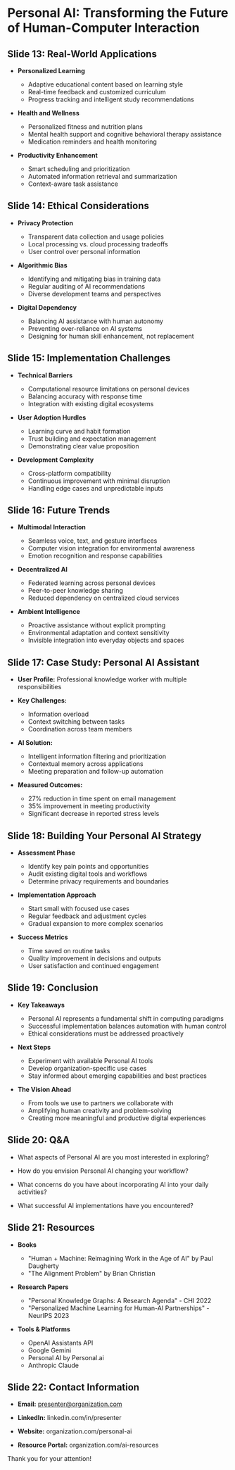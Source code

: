 # Personal AI: Transforming the Future of Human-Computer Interaction

## Slide 13: Real-World Applications

- **Personalized Learning**
  - Adaptive educational content based on learning style
  - Real-time feedback and customized curriculum
  - Progress tracking and intelligent study recommendations

- **Health and Wellness**
  - Personalized fitness and nutrition plans
  - Mental health support and cognitive behavioral therapy assistance
  - Medication reminders and health monitoring

- **Productivity Enhancement**
  - Smart scheduling and prioritization
  - Automated information retrieval and summarization
  - Context-aware task assistance

## Slide 14: Ethical Considerations

- **Privacy Protection**
  - Transparent data collection and usage policies
  - Local processing vs. cloud processing tradeoffs
  - User control over personal information

- **Algorithmic Bias**
  - Identifying and mitigating bias in training data
  - Regular auditing of AI recommendations
  - Diverse development teams and perspectives

- **Digital Dependency**
  - Balancing AI assistance with human autonomy
  - Preventing over-reliance on AI systems
  - Designing for human skill enhancement, not replacement

## Slide 15: Implementation Challenges

- **Technical Barriers**
  - Computational resource limitations on personal devices
  - Balancing accuracy with response time
  - Integration with existing digital ecosystems

- **User Adoption Hurdles**
  - Learning curve and habit formation
  - Trust building and expectation management
  - Demonstrating clear value proposition

- **Development Complexity**
  - Cross-platform compatibility
  - Continuous improvement with minimal disruption
  - Handling edge cases and unpredictable inputs

## Slide 16: Future Trends

- **Multimodal Interaction**
  - Seamless voice, text, and gesture interfaces
  - Computer vision integration for environmental awareness
  - Emotion recognition and response capabilities

- **Decentralized AI**
  - Federated learning across personal devices
  - Peer-to-peer knowledge sharing
  - Reduced dependency on centralized cloud services

- **Ambient Intelligence**
  - Proactive assistance without explicit prompting
  - Environmental adaptation and context sensitivity
  - Invisible integration into everyday objects and spaces

## Slide 17: Case Study: Personal AI Assistant

- **User Profile:** Professional knowledge worker with multiple responsibilities

- **Key Challenges:**
  - Information overload
  - Context switching between tasks
  - Coordination across team members

- **AI Solution:**
  - Intelligent information filtering and prioritization
  - Contextual memory across applications
  - Meeting preparation and follow-up automation

- **Measured Outcomes:**
  - 27% reduction in time spent on email management
  - 35% improvement in meeting productivity
  - Significant decrease in reported stress levels

## Slide 18: Building Your Personal AI Strategy

- **Assessment Phase**
  - Identify key pain points and opportunities
  - Audit existing digital tools and workflows
  - Determine privacy requirements and boundaries

- **Implementation Approach**
  - Start small with focused use cases
  - Regular feedback and adjustment cycles
  - Gradual expansion to more complex scenarios

- **Success Metrics**
  - Time saved on routine tasks
  - Quality improvement in decisions and outputs
  - User satisfaction and continued engagement

## Slide 19: Conclusion

- **Key Takeaways**
  - Personal AI represents a fundamental shift in computing paradigms
  - Successful implementation balances automation with human control
  - Ethical considerations must be addressed proactively

- **Next Steps**
  - Experiment with available Personal AI tools
  - Develop organization-specific use cases
  - Stay informed about emerging capabilities and best practices

- **The Vision Ahead**
  - From tools we use to partners we collaborate with
  - Amplifying human creativity and problem-solving
  - Creating more meaningful and productive digital experiences

## Slide 20: Q&A

- What aspects of Personal AI are you most interested in exploring?

- How do you envision Personal AI changing your workflow?

- What concerns do you have about incorporating AI into your daily activities?

- What successful AI implementations have you encountered?

## Slide 21: Resources

- **Books**
  - "Human + Machine: Reimagining Work in the Age of AI" by Paul Daugherty
  - "The Alignment Problem" by Brian Christian

- **Research Papers**
  - "Personal Knowledge Graphs: A Research Agenda" - CHI 2022
  - "Personalized Machine Learning for Human-AI Partnerships" - NeurIPS 2023

- **Tools & Platforms**
  - OpenAI Assistants API
  - Google Gemini
  - Personal AI by Personal.ai
  - Anthropic Claude

## Slide 22: Contact Information

- **Email:** presenter@organization.com

- **LinkedIn:** linkedin.com/in/presenter

- **Website:** organization.com/personal-ai

- **Resource Portal:** organization.com/ai-resources

Thank you for your attention!